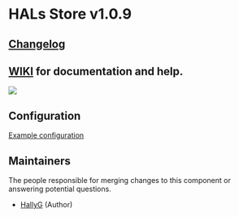 # HALs Store v1.0.9
## [Changelog](https://github.com/HallyG/HALs_Store/blob/master/CHANGELOG.md)
## [WIKI](https://github.com/HallyG/HALs_Store/wiki) for documentation and help.

![](http://i.imgur.com/GndRNIe.png)

## Configuration
[Example configuration](https://github.com/HallyG/HALs_Store/wiki/Configuration-Example)


## Maintainers
The people responsible for merging changes to this component or answering potential questions.
* [HallyG](https://github.com/HallyG) (Author)
